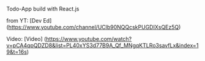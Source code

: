 Todo-App build with React.js

 
from YT: [Dev Ed] (https://www.youtube.com/channel/UClb90NQQcskPUGDIXsQEz5Q)


Video: [Video] (https://www.youtube.com/watch?v=pCA4qpQDZD8&list=PL40xYS3d77B9A_Qf_MNgqKTLRo3savfLx&index=19&t=16s)
